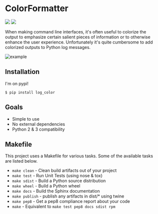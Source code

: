 # ColorFormatter

<a href="http://log-color.readthedocs.io/en/latest/"><img src="https://img.shields.io/badge/docs-latest-brightgreen.svg?style=flat"></a>
<a href="https://pypi.python.org/pypi/log-color"><img src="https://img.shields.io/pypi/v/log_color.svg"></a>

When making command line interfaces, it's often useful to colorize the output
to emphasize certain salient pieces of information or to otherwise enhance the
user experience. Unfortunately it's quite cumbersome to add colorized outputs
to Python log messages.

![example](https://raw.githubusercontent.com/induane/logcolor/master/docs/source/images/example_logs.png)

## Installation
I'm on pypi!

```
$ pip install log_color
```

## Goals

- Simple to use
- No external dependencies
- Python 2 & 3 compatibility

## Makefile

This project uses a Makefile for various tasks. Some of the available tasks
are listed below.

* `make clean` - Clean build artifacts out of your project
* `make test` - Run Unit Tests (using nose & tox)
* `make sdist` - Build a Python source distribution
* `make wheel` - Build a Python wheel
* `make docs` - Build the Sphinx documentation
* `make publish` - publish any artifacts in dist/* using twine
* `make pep8` - Get a pep8 compliance report about your code
* `make` - Equivalent to `make test pep8 docs sdist rpm`
